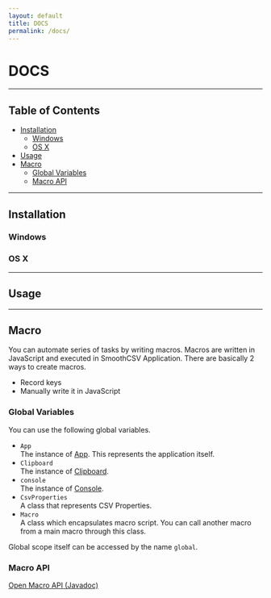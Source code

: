 ```yaml
---
layout: default
title: DOCS
permalink: /docs/
---
```

 
DOCS
====

-------------------------

Table of Contents
-----

- [Installation](#installation)
  - [Windows](#windows)
  - [OS X](#os-x)
- [Usage](#usage)
- [Macro](#macro)
  - [Global Variables](#global-variables)
  - [Macro API](#macro-api)

--------------------------

## Installation

### Windows


### OS X

--------------------------

## Usage

--------------------------

## Macro

You can automate series of tasks by writing macros.
Macros are written in JavaScript and executed in SmoothCSV Application.
There are basically 2 ways to create macros.

- Record keys
- Manually write it in JavaScript

### Global Variables

You can use the following global variables.

- `App`  
  The instance of [App](http://127.0.0.1:4000/macro_api/com/smoothcsv/core/macro/api/App.html). This represents the application itself.
- `Clipboard`  
  The instance of [Clipboard](http://127.0.0.1:4000/macro_api/com/smoothcsv/core/macro/api/Clipboard.html).
- `console`  
  The instance of [Console](http://127.0.0.1:4000/macro_api/com/smoothcsv/core/macro/api/Console.html).
- `CsvProperties`  
  A class that represents CSV Properties.
- `Macro`  
  A class which encapsulates macro script. You can call another macro from a main macro through this class.

Global scope itself can be accessed by the name `global`.

### Macro API

<a href="/macro_api/" target="_blank">Open Macro API (Javadoc)</a>